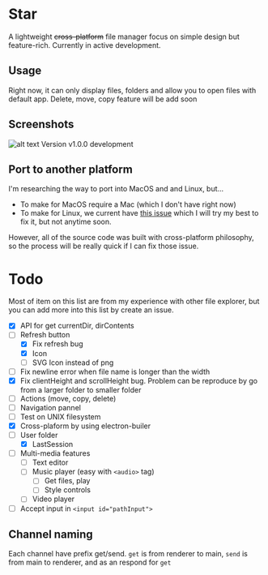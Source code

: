 # Star
A lightweight ~~cross-platform~~ file manager focus on simple design but feature-rich. Currently in active development.

## Usage
Right now, it can only display files, folders and allow you to open files with default app. Delete, move, copy feature will be add soon

## Screenshots
![alt text](https://cdn.discordapp.com/attachments/704502790055133245/808542256427958282/unknown.png)
Version v1.0.0 development

## Port to another platform
I'm researching the way to port into MacOS and and Linux, but...
- To make for MacOS require a Mac (which I don't have right now)
- To make for Linux, we current have [this issue](https://github.com/electron-userland/electron-build-service/issues/9) which I will try my best to fix it, but not anytime soon.

However, all of the source code was built with cross-platform philosophy, so the process will be really quick if I can fix those issue.

# Todo
Most of item on this list are from my experience with other file explorer, but you can add more into this list by create an issue.
- [x] API for get currentDir, dirContents
- [ ] Refresh button 
    - [x] Fix refresh bug
    - [x] Icon
    - [ ] SVG Icon instead of png
- [ ] Fix newline error when file name is longer than the width
- [x] Fix clientHeight and scrollHeight bug. Problem can be reproduce by go from a larger folder to smaller folder
- [ ] Actions (move, copy, delete)
- [ ] Navigation pannel
- [ ] Test on UNIX filesystem
- [x] Cross-plaform by using electron-builer
- [ ] User folder
    - [x] LastSession
- [ ] Multi-media features
    - [ ] Text editor
    - [ ] Music player (easy with `<audio>` tag)
        - [ ] Get files, play 
        - [ ] Style controls
    - [ ] Video player
- [ ] Accept input in `<input id="pathInput">`
## Channel naming
Each channel have prefix get/send. `get` is from renderer to main, `send` is from main to renderer, and as an respond for `get`